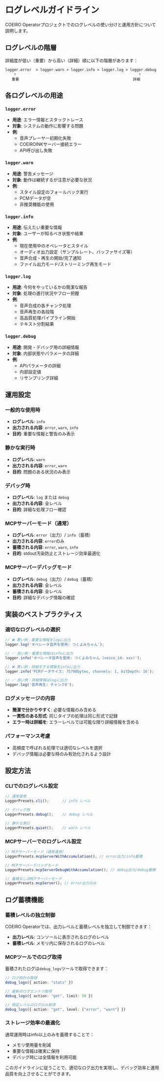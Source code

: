 # ログレベルガイドライン

COEIRO Operatorプロジェクトでのログレベルの使い分けと運用方針について説明します。

## ログレベルの階層

詳細度が低い（重要）から高い（詳細）順に以下の階層があります：

```
logger.error  > logger.warn > logger.info > logger.log > logger.debug
    ↑                                                        ↑
   重要                                                    詳細
```

## 各ログレベルの用途

### `logger.error`
- **用途**: エラー情報とスタックトレース
- **対象**: システムの動作に影響する問題
- **例**: 
  - 音声プレーヤー初期化失敗
  - COEIROINKサーバー接続エラー
  - API呼び出し失敗

### `logger.warn`
- **用途**: 警告メッセージ
- **対象**: 動作は継続するが注意が必要な状況
- **例**:
  - スタイル設定のフォールバック実行
  - PCMデータが空
  - 非推奨機能の使用

### `logger.info`
- **用途**: 伝えたい重要な情報
- **対象**: ユーザーが知るべき状態や結果
- **例**:
  - 現在使用中のオペレータとスタイル
  - オーディオ出力設定（サンプルレート、バッファサイズ等）
  - 音声合成・再生の開始/完了通知
  - ファイル出力モード/ストリーミング再生モード

### `logger.log`
- **用途**: 今何をやっているかの簡潔な報告
- **対象**: 処理の進行状況やフロー把握
- **例**:
  - 音声合成の各チャンク処理
  - 音声再生の各段階
  - 高品質処理パイプライン開始
  - テキスト分割結果

### `logger.debug`
- **用途**: 開発・デバッグ用の詳細情報
- **対象**: 内部状態やパラメータの詳細
- **例**:
  - APIパラメータの詳細
  - 内部設定値
  - リサンプリング詳細

## 運用設定

### 一般的な使用時
- **ログレベル**: `info`
- **出力される内容**: `error`, `warn`, `info`
- **目的**: 重要な情報と警告のみ表示

### 静かな実行時
- **ログレベル**: `warn` 
- **出力される内容**: `error`, `warn`
- **目的**: 問題のある状況のみ表示

### デバッグ時
- **ログレベル**: `log` または `debug`
- **出力される内容**: 全レベル
- **目的**: 詳細な処理フロー確認

### MCPサーバーモード（通常）
- **ログレベル**: `error`（出力）/ `info`（蓄積）
- **出力される内容**: `error`のみ
- **蓄積される内容**: `error`, `warn`, `info`
- **目的**: stdout汚染防止とストレージ効率最適化

### MCPサーバーデバッグモード
- **ログレベル**: `debug`（出力）/ `debug`（蓄積）
- **出力される内容**: 全レベル
- **蓄積される内容**: 全レベル
- **目的**: 詳細なデバッグ情報の確認

## 実装のベストプラクティス

### 適切なログレベルの選択
```typescript
// ❌ 悪い例：重要な情報をlogに出力
logger.log('オペレータ音声を使用: つくよみちゃん');

// ✅ 良い例：重要な情報はinfoに出力  
logger.info('オペレータ音声を使用: つくよみちゃん (voice_id: xxx)');

// ❌ 悪い例：詳細すぎる情報をinfoに出力
logger.info('PCMデータサイズ: 75790bytes, channels: 1, bitDepth: 16');

// ✅ 良い例：詳細情報はlogに出力
logger.log('音声再生: チャンク0');
```

### ログメッセージの内容
- **簡潔で分かりやすく**: 必要な情報のみ含める
- **一貫性のある形式**: 同じタイプの処理は同じ形式で記録
- **エラー時は詳細を**: エラーレベルでは可能な限り詳細情報を含める

### パフォーマンス考慮
- 高頻度で呼ばれる処理では適切なレベルを選択
- デバッグ情報は必要な時のみ有効化されるよう設計

## 設定方法

### CLIでのログレベル設定
```typescript
// 通常使用
LoggerPresets.cli();      // info レベル

// デバッグ用  
LoggerPresets.debug();    // debug レベル

// 静かな実行
LoggerPresets.quiet();    // warn レベル
```

### MCPサーバーでのログレベル設定
```typescript
// MCPサーバーモード（通常運用）
LoggerPresets.mcpServerWithAccumulation(); // error出力/info蓄積

// MCPサーバーデバッグモード
LoggerPresets.mcpServerDebugWithAccumulation(); // debug出力/debug蓄積

// 蓄積なしのMCPサーバーモード  
LoggerPresets.mcpServer(); // error出力のみ
```

## ログ蓄積機能

### 蓄積レベルの独立制御
COEIRO Operatorでは、出力レベルと蓄積レベルを独立して制御できます：

- **出力レベル**: コンソールに表示されるログのレベル
- **蓄積レベル**: メモリ内に保存されるログのレベル

### MCPツールでのログ取得
蓄積されたログは`debug_logs`ツールで取得できます：

```typescript
// ログ統計の取得
debug_logs({ action: "stats" })

// 最新のログエントリ取得
debug_logs({ action: "get", limit: 50 })

// 特定レベルのログのみ取得
debug_logs({ action: "get", level: ["error", "warn"] })
```

### ストレージ効率の最適化
通常運用時はinfo以上のみを蓄積することで：
- メモリ使用量を削減
- 重要な情報は確実に保持
- デバッグ時には全情報を利用可能

このガイドラインに従うことで、適切なログ出力を実現し、デバッグ効率と運用品質を向上させることができます。